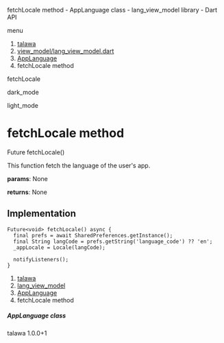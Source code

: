 




fetchLocale method - AppLanguage class - lang\_view\_model library - Dart API







menu

1. [talawa](../../index.html)
2. [view\_model/lang\_view\_model.dart](../../view_model_lang_view_model/view_model_lang_view_model-library.html)
3. [AppLanguage](../../view_model_lang_view_model/AppLanguage-class.html)
4. fetchLocale method

fetchLocale


dark\_mode

light\_mode




# fetchLocale method


Future<void>
fetchLocale()

This function fetch the language of the user's app.

**params**:
None

**returns**:
None


## Implementation

```
Future<void> fetchLocale() async {
  final prefs = await SharedPreferences.getInstance();
  final String langCode = prefs.getString('language_code') ?? 'en';
  _appLocale = Locale(langCode);

  notifyListeners();
}
```

 


1. [talawa](../../index.html)
2. [lang\_view\_model](../../view_model_lang_view_model/view_model_lang_view_model-library.html)
3. [AppLanguage](../../view_model_lang_view_model/AppLanguage-class.html)
4. fetchLocale method

##### AppLanguage class





talawa
1.0.0+1






